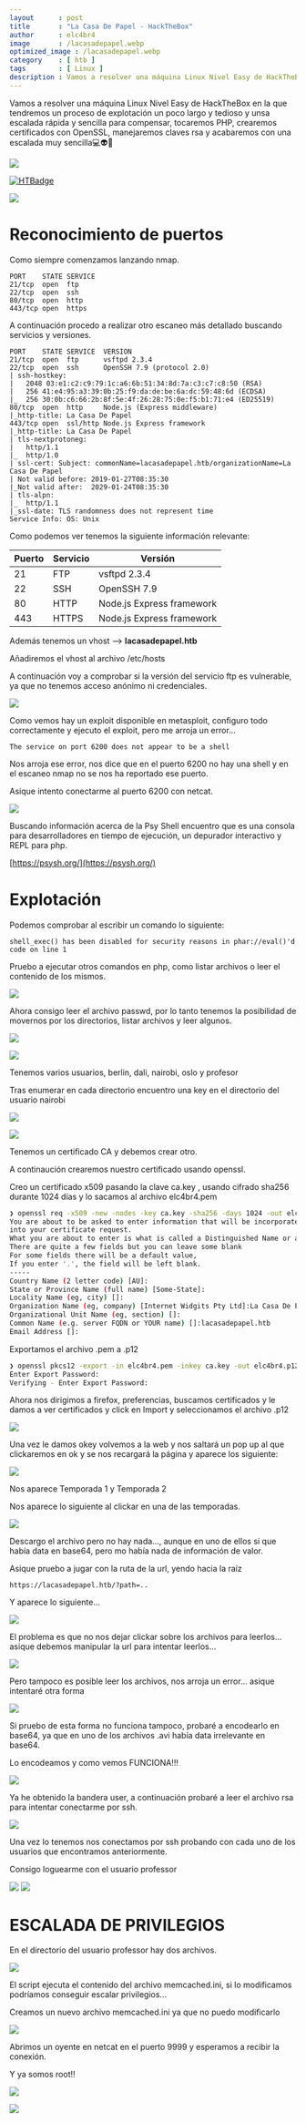 ```yaml
---
layout      : post
title       : "La Casa De Papel - HackTheBox"
author      : elc4br4
image       : /lacasadepapel.webp
optimized_image : /lacasadepapel.webp
category    : [ htb ]
tags        : [ Linux ]
description : Vamos a resolver una máquina Linux Nivel Easy de HackTheBox en la que tendremos un proceso de explotación un poco largo y tedioso y unsa escalada rápida y sencilla para compensar, tocaremos PHP, crearemos certificados con OpenSSL, manejaremos claves rsa y acabaremos con una escalada muy sencilla💻👽👾
---
```


Vamos a resolver una máquina Linux Nivel Easy de HackTheBox en la que tendremos un proceso de explotación un poco largo y tedioso y unsa escalada rápida y sencilla para compensar, tocaremos PHP, crearemos certificados con OpenSSL, manejaremos claves rsa y acabaremos con una escalada muy sencilla💻👽👾

![](/assets/images/HTB/LaCasaDePapel-Hackthebox/rating-lacasadepapel.png)

[![HTBadge](https://www.hackthebox.eu/badge/image/533771)](https://www.hackthebox.com/home/users/profile/533771)

![](/assets/images/HTB/LaCasaDePapel-Hackthebox/al-lio.gif)


# Reconocimiento de puertos

Como siempre comenzamos lanzando nmap.

```nmap
PORT    STATE SERVICE
21/tcp  open  ftp
22/tcp  open  ssh
80/tcp  open  http
443/tcp open  https
```

A continuación procedo a realizar otro escaneo más detallado buscando servicios y versiones.

```nmap
PORT    STATE SERVICE  VERSION
21/tcp  open  ftp      vsftpd 2.3.4
22/tcp  open  ssh      OpenSSH 7.9 (protocol 2.0)
| ssh-hostkey: 
|   2048 03:e1:c2:c9:79:1c:a6:6b:51:34:8d:7a:c3:c7:c8:50 (RSA)
|   256 41:e4:95:a3:39:0b:25:f9:da:de:be:6a:dc:59:48:6d (ECDSA)
|_  256 30:0b:c6:66:2b:8f:5e:4f:26:28:75:0e:f5:b1:71:e4 (ED25519)
80/tcp  open  http     Node.js (Express middleware)
|_http-title: La Casa De Papel
443/tcp open  ssl/http Node.js Express framework
|_http-title: La Casa De Papel
| tls-nextprotoneg: 
|   http/1.1
|_  http/1.0
| ssl-cert: Subject: commonName=lacasadepapel.htb/organizationName=La Casa De Papel
| Not valid before: 2019-01-27T08:35:30
|_Not valid after:  2029-01-24T08:35:30
| tls-alpn: 
|_  http/1.1
|_ssl-date: TLS randomness does not represent time
Service Info: OS: Unix
```

Como podemos ver tenemos la siguiente información relevante:

| Puerto | Servicio | Versión |
| ------ | -------- | ------- |
| 21     | FTP      | vsftpd 2.3.4 | 
| 22     | SSH      | OpenSSH 7.9 |
| 80     | HTTP     | Node.js Express framework |
| 443    | HTTPS    | Node.js Express framework |


Además tenemos un vhost --> **lacasadepapel.htb**


Añadiremos el vhost al archivo /etc/hosts

A continuación voy a comprobar si la versión del servicio ftp es vulnerable, ya que no tenemos acceso anónimo ni credenciales.


![](/assets/images/HTB/LaCasaDePapel-Hackthebox/searchsploit.png)


Como vemos hay un exploit disponible en metasploit, configuro todo correctamente y ejecuto el exploit, pero me arroja un error...

`The service on port 6200 does not appear to be a shell`

Nos arroja ese error, nos dice que en el puerto 6200 no hay una shell y en el escaneo nmap no se nos ha reportado ese puerto.

Asique intento conectarme al puerto 6200 con netcat.

![](/assets/images/HTB/LaCasaDePapel-Hackthebox/shellpsy.png)


Buscando información acerca de la Psy Shell encuentro que es una consola para desarrolladores en tiempo de ejecución, un depurador interactivo y REPL para php.

[https://psysh.org/](https://psysh.org/)

# Explotación

Podemos comprobar al escribir un comando lo siguiente:

`shell_exec() has been disabled for security reasons in phar://eval()'d code on line 1`

Pruebo a ejecutar otros comandos en php, como listar archivos o leer el contenido de los mismos.

![](/assets/images/HTB/LaCasaDePapel-Hackthebox/shellpsy2.png)


Ahora consigo leer el archivo passwd, por lo tanto tenemos la posibilidad de movernos por los directorios, listar archivos y leer algunos.

![](/assets/images/HTB/LaCasaDePapel-Hackthebox/shellpsy3.png)


![](/assets/images/HTB/LaCasaDePapel-Hackthebox/shellpsy4.png)


Tenemos varios usuarios, berlin, dali, nairobi, oslo y profesor

Tras enumerar en cada directorio encuentro una key en el directorio del usuario nairobi


![](/assets/images/HTB/LaCasaDePapel-Hackthebox/shellpsy5.png)


![](/assets/images/HTB/LaCasaDePapel-Hackthebox/shellpsy6.png)


Tenemos un certificado CA y debemos crear otro.

A continaución crearemos nuestro certificado usando openssl.

Creo un certificado x509 pasando la clave ca.key , usando cifrado sha256 durante 1024 días y lo sacamos al archivo elc4br4.pem 

```bash
❯ openssl req -x509 -new -nodes -key ca.key -sha256 -days 1024 -out elc4br4.pem
You are about to be asked to enter information that will be incorporated
into your certificate request.
What you are about to enter is what is called a Distinguished Name or a DN.
There are quite a few fields but you can leave some blank
For some fields there will be a default value,
If you enter '.', the field will be left blank.
-----
Country Name (2 letter code) [AU]:
State or Province Name (full name) [Some-State]:
Locality Name (eg, city) []:
Organization Name (eg, company) [Internet Widgits Pty Ltd]:La Casa De Papel
Organizational Unit Name (eg, section) []:
Common Name (e.g. server FQDN or YOUR name) []:lacasadepapel.htb
Email Address []:
```

Exportamos el archivo .pem a .p12

```bash
❯ openssl pkcs12 -export -in elc4br4.pem -inkey ca.key -out elc4br4.p12
Enter Export Password:
Verifying - Enter Export Password:
```
Ahora nos dirigimos a firefox, preferencias, buscamos certificados y le damos a ver certificados y click en Import y seleccionamos el archivo .p12

![](/assets/images/HTB/LaCasaDePapel-Hackthebox/certificado2.png)


Una vez le damos okey volvemos a la web y nos saltará un pop up al que clickaremos en ok y se nos recargará la página y aparece los siguiente:

![](/assets/images/HTB/LaCasaDePapel-Hackthebox/web1.png)
 
 Nos aparece Temporada 1 y Temporada 2 

Nos aparece lo siguiente al clickar en una de las temporadas.

![](/assets/images/HTB/LaCasaDePapel-Hackthebox/web2.png)

Descargo el archivo pero no hay nada..., aunque en uno de ellos si que había data en base64, pero mo había nada de información de valor.

Asique pruebo a jugar con la ruta de la url, yendo hacia la raíz

`https://lacasadepapel.htb/?path=..`

Y aparece lo siguiente...

![](/assets/images/HTB/LaCasaDePapel-Hackthebox/web3.png)


El problema es que no nos dejar clickar sobre los archivos para leerlos... asique debemos manipular la url para intentar leerlos...

![](/assets/images/HTB/LaCasaDePapel-Hackthebox/web4.png)


Pero tampoco es posible leer los archivos, nos arroja un error... asique intentaré otra forma


![](/assets/images/HTB/LaCasaDePapel-Hackthebox/curl1.png)


Si pruebo de esta forma no funciona tampoco, probaré a encodearlo en base64, ya que en uno de los archivos .avi había data irrelevante en base64.

Lo encodeamos y como vemos FUNCIONA!!!

![](/assets/images/HTB/LaCasaDePapel-Hackthebox/user.png)

Ya he obtenido la bandera user, a continuación probaré a leer el archivo rsa para intentar conectarme por ssh.

![](/assets/images/HTB/LaCasaDePapel-Hackthebox/curl2.png)


Una vez lo tenemos nos conectamos por ssh probando con cada uno de los usuarios que encontramos anteriormente.

Consigo loguearme con el usuario professor

![](/assets/images/HTB/LaCasaDePapel-Hackthebox/ssh.png)
![](/assets/images/HTB/LaCasaDePapel-Hackthebox/professor.gif)


# ESCALADA DE PRIVILEGIOS

En el directorio del usuario professor hay dos archivos.  

![](/assets/images/HTB/LaCasaDePapel-Hackthebox/escalada1.png)


El script ejecuta el contenido del archivo memcached.ini, si lo modificamos podríamos conseguir escalar privilegios...

Creamos un nuevo archivo memcached.ini ya que no puedo modificarlo

![](/assets/images/HTB/LaCasaDePapel-Hackthebox/escalada2.png)


Abrimos un oyente en netcat en el puerto 9999 y esperamos a recibir la conexión.

Y ya somos root!! 

![](/assets/images/HTB/LaCasaDePapel-Hackthebox/root.png)

![](/assets/images/HTB/LaCasaDePapel-Hackthebox/denver.gif)
